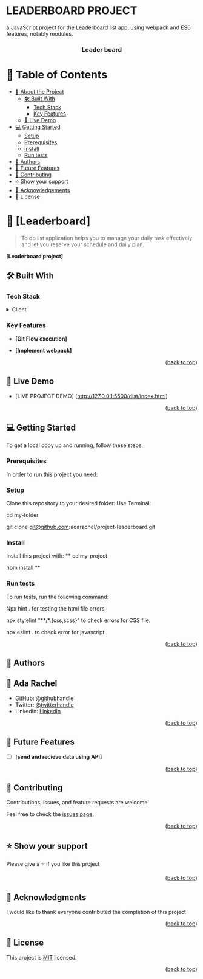 # LEADERBOARD PROJECT
a JavaScript project for the Leaderboard list app, using webpack and ES6 features, notably modules.

<a name="readme-top"></a>


<div align="center">

  <h3><b>Leader board</b></h3>

</div>

<!-- TABLE OF CONTENTS -->

# 📗 Table of Contents

- [📖 About the Project](#about-project)
  - [🛠 Built With](#built-with)
    - [Tech Stack](#tech-stack)
    - [Key Features](#key-features)
  - [🚀 Live Demo](#live-demo)
- [💻 Getting Started](#getting-started)
  - [Setup](#setup)
  - [Prerequisites](#prerequisites)
  - [Install](#install)
  - [Run tests](#run-tests)
- [👥 Authors](#authors)
- [🔭 Future Features](#future-features)
- [🤝 Contributing](#contributing)
- [⭐️ Show your support](#support)
- [🙏 Acknowledgements](#acknowledgements)
- [📝 License](#license)

# 📖 [Leaderboard] <a name="about-project"></a>

>To do list application helps you to manage your daily task effectively and let you reserve your schedule and daily plan.

**[Leaderboard project]** 

## 🛠 Built With <a name="built-with"></a>

### Tech Stack <a name="tech-stack"></a>


<details>
<summary>Client</summary>
<ul>
  <li><a href=" HTML Tutorial (w3schools.com) ">HTML</a></li>    
  <li><a href=" CSS Tutorial (w3schools.com) ">CSS</a></li>
  <li><a href=" CSS Tutorial (w3schools.com) ">JavaScript</a></li>
  <li><a href=" CSS Tutorial (w3schools.com) ">Webpack</a></li>
 </ul>
</details>

### Key Features <a name="key-features"></a>

- **[Git Flow execution]**
 
- **[Implement webpack]**
 
<p align="right">(<a href="#readme-top">back to top</a>)</p>


## 🚀 Live Demo <a name="Live-Demo"></a>

- [LIVE PROJECT DEMO] (http://127.0.0.1:5500/dist/index.html)
<p align="right">(<a href="#readme-top">back to top</a>)</p>

## 💻 Getting Started <a name="getting-started"></a>

To get a local copy up and running, follow these steps.

### Prerequisites

In order to run this project you need: 
 
### Setup

Clone this repository to your desired folder: 
Use Terminal:
 
cd my-folder
 
git clone git@github.com:adarachel/project-leaderboard.git

### Install

Install this project with:
**
cd my-project
 
npm install
**

### Run tests

To run tests, run the following command:
 
Npx hint .   for testing the html file errors
 
npx stylelint "**/*.{css,scss}"     to check errors for CSS file.

npx eslint .                        to check error for javascript


<p align="right">(<a href="#readme-top">back to top</a>)</p>
 

## 👥 Authors <a name="authors"></a>

## 👤 Ada Rachel

- GitHub: [@githubhandle](https://github.com/adarachel)
- Twitter: [@twitterhandle](twitter.com/adarachel)
- LinkedIn: [LinkedIn](https://www.linkedin.com/in/adarachel/)

<p align="right">(<a href="#readme-top">back to top</a>)</p>


## 🔭 Future Features <a name="future-features"></a>

- [ ] **[send and recieve data using API]**

<p align="right">(<a href="#readme-top">back to top</a>)</p>
 

## 🤝 Contributing <a name="contributing"></a>

Contributions, issues, and feature requests are welcome!

Feel free to check the [issues page](../../issues/).

<p align="right">(<a href="#readme-top">back to top</a>)</p>


## ⭐️ Show your support <a name="support"></a>

Please give a ⭐️ if you like this project

<p align="right">(<a href="#readme-top">back to top</a>)</p>


## 🙏 Acknowledgments <a name="acknowledgements"></a>

I would like to thank everyone contributed the completion of this project

<p align="right">(<a href="#readme-top">back to top</a>)</p>


## 📝 License <a name="license"></a>
This project is [MIT](./LICENSE) licensed.
<p align="right">(<a href="#readme-top">back to top</a>)</p>
